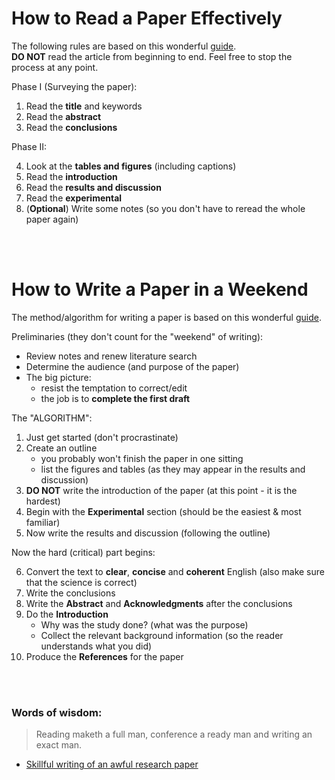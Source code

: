 # How to Read a Paper Effectively

The following rules are based on this wonderful [guide](https://www.youtube.com/watch?v=IeaD0ZaUJ3Y). <br>
**DO NOT** read the article from beginning to end. Feel free to stop the process at any point.

Phase I (Surveying the paper):

1. Read the **title** and keywords
2. Read the **abstract**
3. Read the **conclusions**

Phase II:

4. Look at the **tables and figures** (including captions)
5. Read the **introduction**
6. Read the **results and discussion**
7. Read the **experimental**
8. (**Optional**) Write some notes (so you don't have to reread the whole paper again)

<br>
<br>

# How to Write a Paper in a Weekend

The method/algorithm for writing a paper is based on this wonderful [guide](https://www.youtube.com/watch?v=UY7sVKJPTMA). <br>

Preliminaries (they don't count for the "weekend" of writing):

- Review notes and renew literature search
- Determine the audience (and purpose of the paper)
- The big picture:
    - resist the temptation to correct/edit
    - the job is to **complete the first draft**

The "ALGORITHM":

1. Just get started (don't procrastinate)
2. Create an outline
    - you probably won't finish the paper in one sitting
    - list the figures and tables (as they may appear in the results and discussion)
3. **DO NOT** write the introduction of the paper (at this point - it is the hardest)
4. Begin with the **Experimental** section (should be the easiest & most familiar)
5. Now write the results and discussion (following the outline)

Now the hard (critical) part begins:

6. Convert the text to **clear**, **concise** and **coherent** English (also make sure that the science is correct)
7. Write the conclusions
8. Write the **Abstract** and **Acknowledgments** after the conclusions
9. Do the **Introduction**
    - Why was the study done? (what was the purpose)
    - Collect the relevant background information (so the reader understands what you did)
10. Produce the **References** for the paper

<br>
<br>

### Words of wisdom:

> Reading maketh a full man, conference a ready man and writing an exact man.

- [Skillful writing of an awful research paper](https://pubs.acs.org/doi/10.1021/ac2000169)
